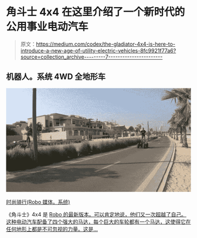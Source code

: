 # 角斗士 4x4 在这里介绍了一个新时代的公用事业电动汽车

> 原文：<https://medium.com/codex/the-gladiator-4x4-is-here-to-introduce-a-new-age-of-utility-electric-vehicles-8fc9921f77a6?source=collection_archive---------7----------------------->

## 机器人。系统 4WD 全地形车

![](img/0ac9099d3e5ba32814b490d01fa1cf4e.png)

[时尚骑行(Robo 媒体。系统)](https://media.giphy.com/media/E3XYtKDCb75U8KhyQZ/giphy.gif)

《角斗士》4x4 是 [Robo 的最新版本。可以肯定地说，他们又一次超越了自己。这种电动汽车配备了四个强大的马达，每个巨大的车轮都有一个马达，这使得它在任何地形上都是不可忽视的力量。这是…](http://robo.systems/product.php?id=16)